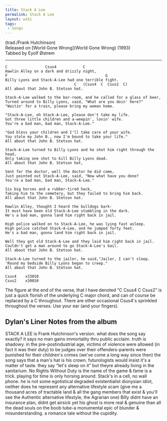 ```yaml
---
title: Stack A Lee
permalink: Stack A Lee
layout: wiki
tags:
 - Songs
---
```


(trad./Frank Hutchinson)  
Released on [World Gone Wrong](World Gone Wrong) (1993)  
Tabbed by Eyolf Østrem

* * * * *

    C                 Csus4            C
    Hawlin Alley on a dark and drizzly night,
    F                                            G
    Billy Lyons and Stack-A-Lee had one terrible fight.
                                   C   (Csus4  C  Csus2  C)
    All about that John B. Stetson hat.

    Stack-A-Lee walked to the bar-room, and he called for a glass of beer,
    Turned around to Billy Lyons, said, "What are you doin' here?"
    "Waitin' for a train, please bring my woman home.

    "Stack-A-Lee, oh Stack-A-Lee, please don't take my life.
    Got three little children and a-weepin', lovin' wife.
    You're a bad man, bad man, Stack-A-Lee."

    "God bless your children and I'll take care of your wife.
    You stole my John B., now I'm bound to take your life."
    All about that John B. Stetson hat.

    Stack-A-Lee turned to Billy Lyons and he shot him right through the head,
    Only taking one shot to kill Billy Lyons dead.
    All about that John B. Stetson hat,

    Sent for the doctor, well the doctor he did come,
    Just pointed out Stack-A-Lee, said, "Now what have you done?
    You're a bad man, bad man, Stack-A-Lee."

    Six big horses and a rubber-tired hack,
    Taking him to the cemetery, but they failed to bring him back.
    All about that John B. Stetson hat.

    Hawlin Alley, thought I heard the bulldogs bark-
    It must have been old Stack-A-Lee stumbling in the dark.
    He's a bad man, gonna land him right back in jail.

    High police walked on to Stack-A-Lee, he was lying fast asleep.
    High police catched Stack-A-Lee, and he jumped forty feet.
    He's a bad man, gonna land him right back in jail.

    Well they got old Stack-A-Lee and they laid him right back in jail.
    Couldn't get a man around to go Stack-A-Lee's bail.
    All about that John B. Stetson hat.

    Stack-A-Lee turned to the jailer, he said,"Jailer, I can't sleep.
    'Round my bedside Billy Lyons began to creep."
    All about that John B. Stetson hat.

    Csus4    x33010
    Csus2    x30010

The figure at the end of the verse, that I have denoted “C Csus4 C
Csus2” is just a quick florish of the underlying C major chord, and can
of course be replaced by a C throughout. There are other occasional
Csus4's sprinkled throughout the verses. Use your ear (and your
fingers).

<h2 class="songversion">
Dylan's Liner Notes from the album

</h2>
STACK A LEE is Frank Hutchinson's version. what does the song say
exactly? it says no man gains immortality thru public acclaim. truth is
shadowy. in the pre-postindustrial age, victims of violence were allowed
(in fact it was their duty) to be judges over their offenders-parents
were punished for their children's crimes (we've come a long way since
then) the song says that a man's hat is his crown. futurologists would
insist it's a matter of taste. they say “let's sleep on it” but theyre
already living in the sanitarium. No Rights Without Duty is the name of
the game & fame is a trick. playing for time is only horsing around.
Stack's in a cell, no wall phone. he is not some egotistical degraded
existentialist dionysian idiot, neither does he represent any
alternative lifestyle scam (give me a thousand acres of tractable land &
all the gang members that exist & you'll see the Authentic alternative
lifestyle, the Agrarian one) Billy didnt have an insurance plan, didnt
get airsick yet his ghost is more real & genuine than all the dead souls
on the boob tube-a monumental epic of blunder & misunderstanding. a
romance tale without the cupidity.
